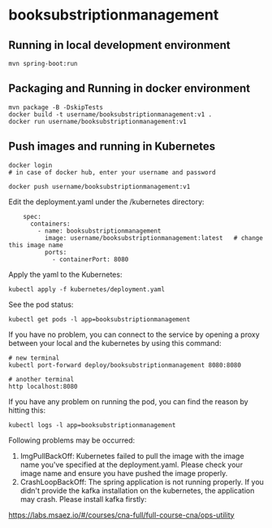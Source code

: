 # booksubstriptionmanagement

## Running in local development environment

```
mvn spring-boot:run
```

## Packaging and Running in docker environment

```
mvn package -B -DskipTests
docker build -t username/booksubstriptionmanagement:v1 .
docker run username/booksubstriptionmanagement:v1
```

## Push images and running in Kubernetes

```
docker login 
# in case of docker hub, enter your username and password

docker push username/booksubstriptionmanagement:v1
```

Edit the deployment.yaml under the /kubernetes directory:
```
    spec:
      containers:
        - name: booksubstriptionmanagement
          image: username/booksubstriptionmanagement:latest   # change this image name
          ports:
            - containerPort: 8080

```

Apply the yaml to the Kubernetes:
```
kubectl apply -f kubernetes/deployment.yaml
```

See the pod status:
```
kubectl get pods -l app=booksubstriptionmanagement
```

If you have no problem, you can connect to the service by opening a proxy between your local and the kubernetes by using this command:
```
# new terminal
kubectl port-forward deploy/booksubstriptionmanagement 8080:8080

# another terminal
http localhost:8080
```

If you have any problem on running the pod, you can find the reason by hitting this:
```
kubectl logs -l app=booksubstriptionmanagement
```

Following problems may be occurred:

1. ImgPullBackOff:  Kubernetes failed to pull the image with the image name you've specified at the deployment.yaml. Please check your image name and ensure you have pushed the image properly.
1. CrashLoopBackOff: The spring application is not running properly. If you didn't provide the kafka installation on the kubernetes, the application may crash. Please install kafka firstly:

https://labs.msaez.io/#/courses/cna-full/full-course-cna/ops-utility

